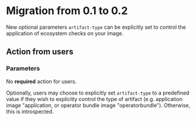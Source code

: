 # Migration from 0.1 to 0.2

New optional parameters `artifact-type` can be explicitly set to control the
application of ecosystem checks on your image.

## Action from users

### Parameters

No **required** action for users.

Optionally, users may choose to explicitly set `artifact-type` to a predefined
value if they wish to explicitly control the type of artifact (e.g. application
image "application, or operator bundle image "operatorbundle"). Otherwise, this
is introspected.